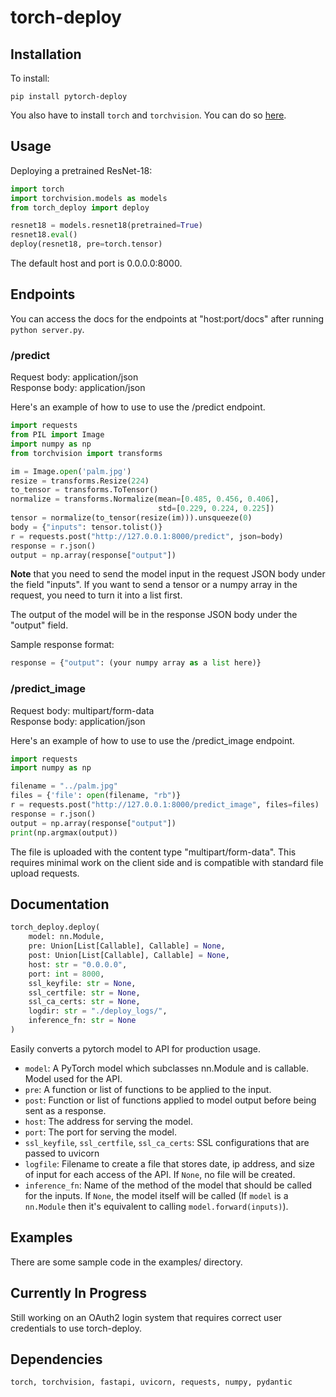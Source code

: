 # torch-deploy

## Installation
To install:
```
pip install pytorch-deploy
```

You also have to install `torch` and `torchvision`. You can do so [here](https://pytorch.org/get-started/locally/).

## Usage
Deploying a pretrained ResNet-18:
```python
import torch
import torchvision.models as models
from torch_deploy import deploy

resnet18 = models.resnet18(pretrained=True)
resnet18.eval()
deploy(resnet18, pre=torch.tensor)
```

The default host and port is 0.0.0.0:8000.

## Endpoints

You can access the docs for the endpoints at "host:port/docs" after running `python server.py`.

### /predict
Request body: application/json <br>
Response body: application/json

Here's an example of how to use to use the /predict endpoint.

```python
import requests
from PIL import Image
import numpy as np
from torchvision import transforms

im = Image.open('palm.jpg')
resize = transforms.Resize(224)
to_tensor = transforms.ToTensor()
normalize = transforms.Normalize(mean=[0.485, 0.456, 0.406],
                                 std=[0.229, 0.224, 0.225])
tensor = normalize(to_tensor(resize(im))).unsqueeze(0)
body = {"inputs": tensor.tolist()}
r = requests.post("http://127.0.0.1:8000/predict", json=body)
response = r.json()
output = np.array(response["output"])
```

**Note** that you need to send the model input in the request JSON body under the field "inputs".
If you want to send a tensor or a numpy array in the request, you need to turn it into a list first.

The output of the model will be in the response JSON body under the "output" field.

Sample response format:
```python
response = {"output": (your numpy array as a list here)}
```

### /predict_image
Request body: multipart/form-data <br>
Response body: application/json

Here's an example of how to use to use the /predict_image endpoint.

```python
import requests
import numpy as np

filename = "../palm.jpg"
files = {'file': open(filename, "rb")}
r = requests.post("http://127.0.0.1:8000/predict_image", files=files)
response = r.json()
output = np.array(response["output"])
print(np.argmax(output))
```

The file is uploaded with the content type "multipart/form-data". This requires minimal work on the client side and is compatible with standard file upload requests.

## Documentation
```python
torch_deploy.deploy(
    model: nn.Module,
    pre: Union[List[Callable], Callable] = None,
    post: Union[List[Callable], Callable] = None,
    host: str = "0.0.0.0",
    port: int = 8000,
    ssl_keyfile: str = None,
    ssl_certfile: str = None,
    ssl_ca_certs: str = None,
    logdir: str = "./deploy_logs/",
    inference_fn: str = None
)
```

Easily converts a pytorch model to API for production usage.

- `model`: A PyTorch model which subclasses nn.Module and is callable. Model used for the API.
- `pre`: A function or list of functions to be applied to the input.
- `post`: Function or list of functions applied to model output before being sent as a response.
- `host`: The address for serving the model.
- `port`: The port for serving the model.
- `ssl_keyfile`, `ssl_certfile`, `ssl_ca_certs`: SSL configurations that are passed to uvicorn
- `logfile`: Filename to create a file that stores date, ip address, and size of input for each access of the API. If `None`, no file will be created.
- `inference_fn`: Name of the method of the model that should be called for the inputs. If `None`, the model itself will be called (If `model` is a `nn.Module` then it's equivalent to calling `model.forward(inputs)`).

## Examples
There are some sample code in the examples/ directory.

## Currently In Progress
Still working on an OAuth2 login system that requires correct user credentials to use torch-deploy.

## Dependencies
`torch, torchvision, fastapi, uvicorn, requests, numpy, pydantic`

